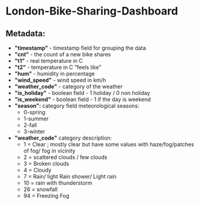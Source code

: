 # London-Bike-Sharing-Dashboard


## Metadata:

<ul>
    <li>
        <b>"timestamp"</b> - timestamp field for grouping the data
    </li>
    <li>
        <b>"cnt"</b> - the count of a new bike shares
    </li>
    <li>
        <b>"t1"</b> - real temperature in C
    </li>
    <li>
        <b>"t2"</b> - temperature in C "feels like"
    </li>
    <li>
        <b>"hum"</b> - humidity in percentage
    </li>
    <li>
        <b>"wind_speed"</b> - wind speed in km/h
    </li>
    <li>
        <b>"weather_code"</b> - category of the weather
    </li>
    <li>
        <b>"is_holiday"</b> - boolean field - 1 holiday / 0 non holiday
    </li>
    <li>
        <b>"is_weekend"</b> - boolean field - 1 if the day is weekend
    </li>
    <li>
        <b>"season":</b> category field meteorological seasons:
        <ul>
            <li>
                0-spring
            </li>
            <li>
                1-summer
            </li>
            <li>
                2-fall
            </li>
            <li>
                3-winter
            </li>
        </ul>
    </li>
    <li>
        <b>"weather_code"</b> category description:
        <ul>
            <li>
                1 = Clear ; mostly clear but have some values with haze/fog/patches of fog/ fog in vicinity
            </li>
            <li>
                2 = scattered clouds / few clouds
            </li>
            <li>
                3 = Broken clouds
            </li>
            <li>
                4 = Cloudy
            </li>
            <li>
                7 = Rain/ light Rain shower/ Light rain
            </li>
            <li>
                10 = rain with thunderstorm
            </li>
            <li>
                26 = snowfall
            </li>
            <li>
                94 = Freezing Fog
            </li>
        </ul>
    </li>
</ul>
